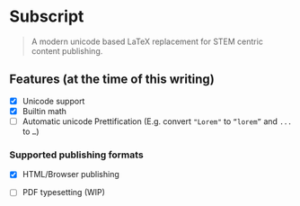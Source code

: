 # Subscript
> A modern unicode based LaTeX replacement for STEM centric content publishing.

## Features (at the time of this writing)
- [x] Unicode support
- [x] Builtin math
- [ ] Automatic unicode Prettification (E.g. convert `"Lorem"` to `“lorem”` and `...` to `…`)

### Supported publishing formats

- [x] HTML/Browser publishing
- [ ] PDF typesetting (WIP)


